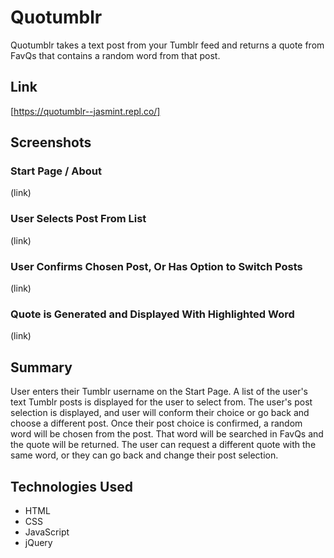 # Quotumblr
Quotumblr takes a text post from your Tumblr feed and returns a quote from FavQs that contains a random word from that post.

## Link
[https://quotumblr--jasmint.repl.co/]

## Screenshots
### Start Page / About
(link)

### User Selects Post From List
(link)

### User Confirms Chosen Post, Or Has Option to Switch Posts
(link)

### Quote is Generated and Displayed With Highlighted Word
(link)

## Summary
User enters their Tumblr username on the Start Page. A list of the user's text Tumblr posts is displayed for the user to select from. The user's post selection is displayed, and user will conform their choice or go back and choose a different post. Once their post choice is confirmed, a random word will be chosen from the post. That word will be searched in FavQs and the quote will be returned. The user can request a different quote with the same word, or they can go back and change their post selection.

## Technologies Used
* HTML
* CSS
* JavaScript
* jQuery

